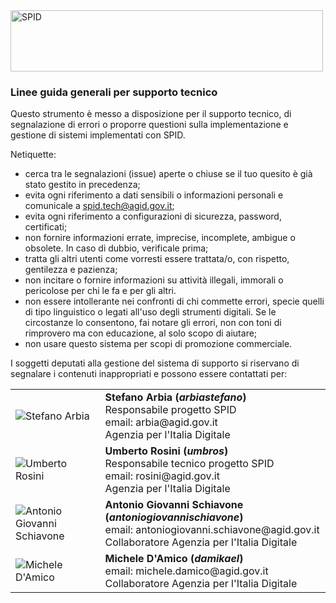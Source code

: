 <img src="https://github.com/italia/spid-graphics/blob/master/spid-logos/spid-logo-b-lb.png" alt="SPID" data-canonical-src="https://github.com/italia/spid-graphics/blob/master/spid-logos/spid-logo-b-lb.png" width="500" height="98" />

### Linee guida generali per supporto tecnico

Questo strumento è messo a disposizione per il supporto tecnico, di segnalazione di errori o proporre questioni sulla implementazione e gestione di sistemi implementati con SPID.

Netiquette:
- cerca tra le segnalazioni (issue) aperte o chiuse se il tuo quesito è già stato gestito in precedenza;
- evita ogni riferimento a dati sensibili o informazioni personali e comunicale a <a href="mailto:spid.tech@agid.gov.it">spid.tech@agid.gov.it</a>;
- evita ogni riferimento a configurazioni di sicurezza, password, certificati;
- non fornire informazioni errate, imprecise, incomplete, ambigue o obsolete. In caso di dubbio, verificale prima;
- tratta gli altri utenti come vorresti essere trattata/o, con rispetto, gentilezza e pazienza;
- non incitare o fornire informazioni su attività illegali, immorali o pericolose per chi le fa e per gli altri.
- non essere intollerante nei confronti di chi commette errori, specie quelli di tipo linguistico o legati all'uso degli strumenti digitali. Se le circostanze lo consentono, fai notare gli errori, non con toni di rimprovero ma con educazione, al solo scopo di aiutare;
- non usare questo sistema per scopi di promozione commerciale.

I soggetti deputati alla gestione del sistema di supporto si riservano di segnalare i contenuti inappropriati e possono essere contattati per:

<table>
	<tr>
		<td><img src="https://avatars0.githubusercontent.com/u/23704006?s=64&v=4" alt="Stefano Arbia" data-canonical-src="https://avatars0.githubusercontent.com/u/23704006?s=64&v=4" /></td>
		<td><b>Stefano Arbia (<i>arbiastefano</i>)</b><br>Responsabile progetto SPID<br>email: arbia@agid.gov.it<br>Agenzia per l'Italia Digitale</td>
	</tr>
	<tr>
		<td><img src="https://avatars2.githubusercontent.com/u/4085151?s=64&v=4" alt="Umberto Rosini" data-canonical-src="https://avatars2.githubusercontent.com/u/4085151?s=64&v=4" /></td>
		<td><b>Umberto Rosini (<i>umbros</i>)</b><br>Responsabile tecnico progetto SPID<br>email: rosini@agid.gov.it<br>Agenzia per l'Italia Digitale</td>
	</tr>
	<tr>
		<td><img src="https://avatars1.githubusercontent.com/u/3876198?s=64&v=4" alt="Antonio Giovanni Schiavone" data-canonical-src="https://avatars1.githubusercontent.com/u/3876198?s=64&v=4" /></td>
		<td><b>Antonio Giovanni Schiavone (<i>antoniogiovannischiavone</i>)</b><br>email: antoniogiovanni.schiavone@agid.gov.it<br>Collaboratore Agenzia per l'Italia Digitale</td>
	</tr>
	<tr>
		<td><img src="https://avatars2.githubusercontent.com/u/31276401?s=64&v=4" alt="Michele D'Amico" data-canonical-src="https://avatars2.githubusercontent.com/u/31276401?s=64&v=4" /></td>
		<td><b>Michele D'Amico (<i>damikael</i>)</b><br>email: michele.damico@agid.gov.it<br>Collaboratore Agenzia per l'Italia Digitale</td>
	</tr>
</table>
